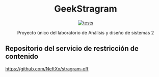<div align="center">
  <h1>GeekStragram</h1>

[![tests][tests]][tests-url]

  <p>
    Proyecto único del laboratorio de Análisis y diseño de sistemas 2
  </p>

</div>

## Repositorio del servicio de restricción de contenido

https://github.com/NeftXx/stragram-off

[tests]: https://img.shields.io/travis/NeftXx/geekstragram/master.svg
[tests-url]: https://travis-ci.com/NeftXx/geekstragram
